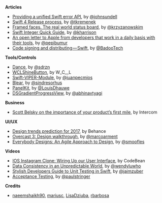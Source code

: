 
**Articles**

* [Providing a unified Swift error API](https://medium.com/@johnsundell/providing-a-unified-swift-error-api-3642cd3173f0), by [@johnsundell](https://twitter.com/johnsundell)
* [Swift 4 Release process](https://swift.org/blog/swift-4-0-release-process/), by [@tkremenek](https://twitter.com/tkremenek)
* [Framed faces. The real world status board](http://blog.krzyzanowskim.com/2017/02/21/framed-faces-the-real-world-status-board/), by [@krzyzanowskim](https://twitter.com/krzyzanowskim)
* [Swift Integer Quick Guide](http://useyourloaf.com/blog/swift-integer-quick-guide/), by [@kharrison](https://twitter.com/kharrison)
* [An open letter to Apple from developers that work in a daily basis with their tools](https://github.com/dear-apple/dear-apple), by [@pepibumur](https://twitter.com/pepibumur)
* [Code signing and distributing — Swift](https://medium.com/badoo-developers/code-signing-and-distributing-swift-45bd3463d069), by [@BadooTech](https://twitter.com/BadooTech)

**Tools/Controls**

* [Dance](https://github.com/saoudrizwan/Dance), by [@sdrzn](https://twitter.com/sdrzn)
* [WCLShineButton](https://github.com/631106979/WCLShineButton), by W_C__L
* [Swift-VIPER-Module](https://github.com/Juanpe/Swift-VIPER-Module), by [@juanpecmios](https://www.twitter.com/juanpecmios)
* [Blear](https://github.com/sindresorhus/blear), by [@sindresorhus](https://twitter.com/sindresorhus)
* [PanelKit](https://github.com/louisdh/panelkit), by [@LouisDhauwe](http://twitter.com/LouisDhauwe)
* [DSGradientProgressView](https://github.com/DholStudio/DSGradientProgressView), by [@abhinavtyagi](https://twitter.com/abhinavtyagi)

**Business**

* [Scott Belsky on the importance of your product’s first mile](https://blog.intercom.com/scott-belsky-behance-benchmark/), by Intercom

**UI/UX**

* [Design trends prediction for 2017](https://www.behance.net/gallery/47810259/2017-Design-Trends-Guide), by Behance
* [Overcast 3: Design walkthrough](https://marco.org/2017/02/20/overcast3), by [@marcoarment](https://twitter.com/marcoarment)
* [Everybody Designs: An Agile Approach to Design](https://pspdfkit.com/blog/2017/everybody-designs/), by [@smoofles](https://twitter.com/smoofles)


**Videos**

* [IOS Instagram Clone: Wiring Up our User Interface](https://youtu.be/h1UiH-9FDQs), by CodeBean
* [Data Consistency in an Unpredictable World](https://realm.io/news/slug-wendy-lu-data-consistency/), by [@wendyluwho](https://twitter.com/wendyluwho)
* [Stylish Developers Guide to Unit Testing in Swift](https://realm.io/news/altconf-jaim-zuber-stylish-developers-guide-to-unit-testing-in-swift/), by [@jaimzuber](https://twitter.com/jaimzuber)
* [Acceptance Testing](https://realm.io/news/acceptance-testing/), by [@paulstringer](https://twitter.com/paulstringer)

**Credits**

* [naeemshaikh90](https://github.com/naeemshaikh90), [mariusc](https://github.com/mariusc), [LisaDziuba](https://github.com/lisadziuba), [rbarbosa](https://github.com/rbarbosa)
